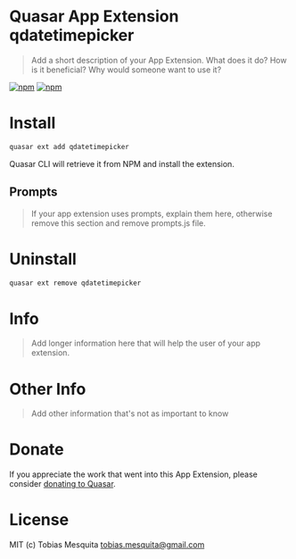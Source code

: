 # Quasar App Extension qdatetimepicker

> Add a short description of your App Extension. What does it do? How is it beneficial? Why would someone want to use it?

[![npm](https://img.shields.io/npm/v/quasar-app-extension-qdatetimepicker.svg?label=quasar-app-extension-qdatetimepicker)](https://www.npmjs.com/package/quasar-app-extension-qdatetimepicker)
[![npm](https://img.shields.io/npm/dt/quasar-app-extension-qdatetimepicker.svg)](https://www.npmjs.com/package/quasar-app-extension-qdatetimepicker)

# Install
```bash
quasar ext add qdatetimepicker
```
Quasar CLI will retrieve it from NPM and install the extension.

## Prompts

> If your app extension uses prompts, explain them here, otherwise remove this section and remove prompts.js file.

# Uninstall
```bash
quasar ext remove qdatetimepicker
```

# Info
> Add longer information here that will help the user of your app extension.

# Other Info
> Add other information that's not as important to know

# Donate
If you appreciate the work that went into this App Extension, please consider [donating to Quasar](https://donate.quasar.dev).

# License
MIT (c) Tobias Mesquita <tobias.mesquita@gmail.com>
